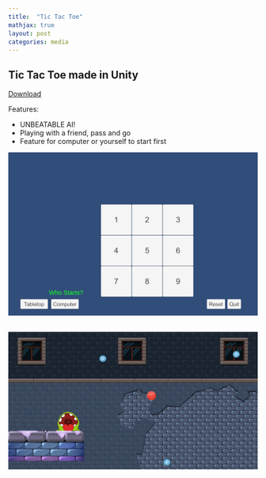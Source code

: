 ```yaml
---
title:  "Tic Tac Toe"
mathjax: true
layout: post
categories: media
---
```


## Tic Tac Toe made in Unity
[Download](https://1drv.ms/u/c/502806d3b757312b/EZmrQUU2GXBEtErFOd8P978BI8qQY7ffxgpcazc0NZxmqQ?e=NqVzAs)

Features:
- UNBEATABLE AI!
- Playing with a friend, pass and go
- Feature for computer or yourself to start first

![TicTacToe Game](/images/tictactoe.png)

![TicTacToe Game](/images/CutTheRopePrefabs.png)
---

